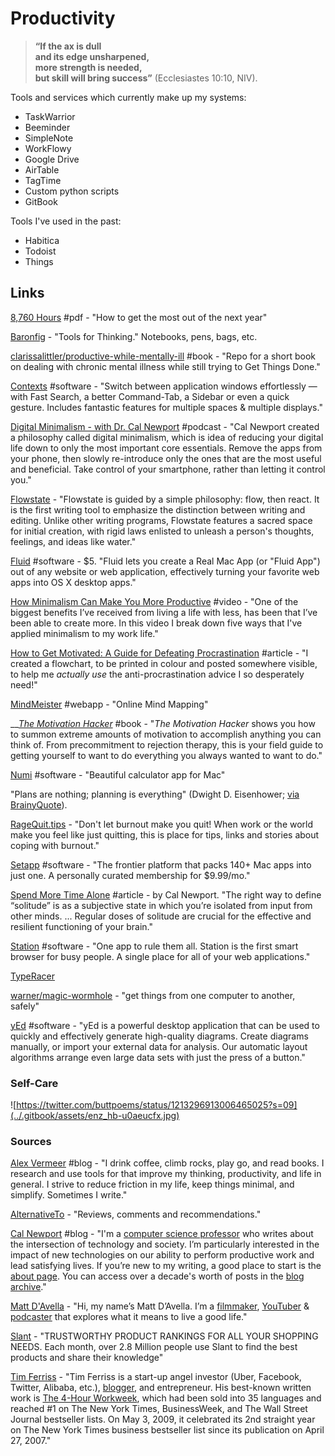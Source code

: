 # Productivity

> **“If the ax is dull  
>     and its edge unsharpened,  
> more strength is needed,  
>     but skill will bring success”** \(Ecclesiastes 10:10, NIV\).

Tools and services which currently make up my systems:

* TaskWarrior
* Beeminder
* SimpleNote
* WorkFlowy
* Google Drive
* AirTable
* TagTime
* Custom python scripts
* GitBook

Tools I've used in the past:

* Habitica
* Todoist
* Things

## Links

[8,760 Hours](https://drive.google.com/file/d/0B2PaeRjVqAN7MngxTXFPQkpLVjg/view) \#pdf - "How to get the most out of the next year"

[Baronfig](https://www.baronfig.com/) - "Tools for Thinking." Notebooks, pens, bags, etc.

[clarissalittler/productive-while-mentally-ill](https://github.com/clarissalittler/productive-while-mentally-ill) \#book - "Repo for a short book on dealing with chronic mental illness while still trying to Get Things Done."

[Contexts](https://contexts.co/) \#software - "Switch between application windows effortlessly — with Fast Search, a better Command-Tab, a Sidebar or even a quick gesture. Includes fantastic features for multiple spaces & multiple displays."

[Digital Minimalism - with Dr. Cal Newport](https://www.stitcher.com/podcast/paula-pant-and-j-money/money-103/e/58555559?refid=asa&autoplay=true) \#podcast - "Cal Newport created a philosophy called digital minimalism, which is idea of reducing your digital life down to only the most important core essentials. Remove the apps from your phone, then slowly re-introduce only the ones that are the most useful and beneficial. Take control of your smartphone, rather than letting it control you."

[Flowstate](http://hailoverman.com/flowstate) - "Flowstate is guided by a simple philosophy: flow, then react. It is the first writing tool to emphasize the distinction between writing and editing. Unlike other writing programs, Flowstate features a sacred space for initial creation, with rigid laws enlisted to unleash a person's thoughts, feelings, and ideas like water."

[Fluid](https://fluidapp.com/) \#software - $5. "Fluid lets you create a Real Mac App \(or "Fluid App"\) out of any website or web application, effectively turning your favorite web apps into OS X desktop apps."

[How Minimalism Can Make You More Productive](https://www.youtube.com/watch?v=CttGNGjwp6A&feature=youtu.be) \#video - "One of the biggest benefits I’ve received from living a life with less, has been that I’ve been able to create more. In this video I break down five ways that I've applied minimalism to my work life."

[How to Get Motivated: A Guide for Defeating Procrastination](https://alexvermeer.com/getmotivated/) \#article - "I created a flowchart, to be printed in colour and posted somewhere visible, to help me _actually use_ the anti-procrastination advice I so desperately need!"

[MindMeister](https://www.mindmeister.com/) \#webapp - "Online Mind Mapping"

\_\_[_The Motivation Hacker_](http://www.nickwinter.net/the-motivation-hacker) \#book - "_The Motivation Hacker_ shows you how to summon extreme amounts of motivation to accomplish anything you can think of. From precommitment to rejection therapy, this is your field guide to getting yourself to want to do everything you always wanted to want to do."

[Numi](https://numi.io) \#software - "Beautiful calculator app for Mac"

"Plans are nothing; planning is everything" \(Dwight D. Eisenhower; [via BrainyQuote](https://www.brainyquote.com/quotes/dwight_d_eisenhower_149111)\).

[RageQuit.tips](https://ragequit.tips/) - "Don't let burnout make you quit! When work or the world make you feel like just quitting, this is place for tips, links and stories about coping with burnout."

[Setapp](https://setapp.com/) \#software - "The frontier platform that packs 140+ Mac apps into just one. A personally curated membership for $9.99/mo."

[Spend More Time Alone](http://www.calnewport.com/blog/2017/09/24/spend-more-time-alone/) \#article - by Cal Newport. "The right way to define “solitude” is as a subjective state in which you’re isolated from input from other minds. ... Regular doses of solitude are crucial for the effective and resilient functioning of your brain."

[Station](https://getstation.com/) \#software - "One app to rule them all. Station is the first smart browser for busy people. A single place for all of your web applications."

[TypeRacer](https://play.typeracer.com/)

[warner/magic-wormhole](https://github.com/warner/magic-wormhole) - "get things from one computer to another, safely"

[yEd](https://www.yworks.com/products/yed) \#software - "yEd is a powerful desktop application that can be used to quickly and effectively generate high-quality diagrams. Create diagrams manually, or import your external data for analysis. Our automatic layout algorithms arrange even large data sets with just the press of a button."

### Self-Care

![https://twitter.com/buttpoems/status/1213296913006465025?s=09](../.gitbook/assets/enz_hb-u0aeucfx.jpg)

### Sources

[Alex Vermeer](https://alexvermeer.com/blog/) \#blog - "I drink coffee, climb rocks, play go, and read books. I research and use tools for that improve my thinking, productivity, and life in general. I strive to reduce friction in my life, keep things minimal, and simplify. Sometimes I write."

[AlternativeTo](https://alternativeto.net/) - "Reviews, comments and recommendations."

[Cal Newport](http://www.calnewport.com/blog/) \#blog - "I'm a [computer science professor](http://people.cs.georgetown.edu/~cnewport/) who writes about the intersection of technology and society. I’m particularly interested in the impact of new technologies on our ability to perform productive work and lead satisfying lives. If you’re new to my writing, a good place to start is the [about page](http://calnewport.com/about/). You can access over a decade's worth of posts in the [blog archive](http://calnewport.com/blog/archive/)."

[Matt D'Avella](https://mattdavella.com/) - "Hi, my name’s Matt D’Avella. I’m a [filmmaker](http://minimalismfilm.com/), [YouTuber](http://youtube.com/mattdavella) & [podcaster](http://groundupshow.com/) that explores what it means to live a good life."

[Slant](https://www.slant.co/) - "TRUSTWORTHY PRODUCT RANKINGS FOR ALL YOUR SHOPPING NEEDS. Each month, over 2.8 Million people use Slant to find the best products and share their knowledge"

[Tim Ferriss](http://www.timferriss.com/) - "Tim Ferriss is a start-up angel investor \(Uber, Facebook, Twitter, Alibaba, etc.\), [blogger](http://www.fourhourworkweek.com/blog), and entrepreneur. His best-known written work is [The 4-Hour Workweek](http://www.amazon.com/4-Hour-Workweek-Escape-Live-Anywhere/dp/0307353133/ref=pd_bbs_1?ie=UTF8&s=books&qid=1203371924&sr=8-1), which had been sold into 35 languages and reached \#1 on The New York Times, BusinessWeek, and The Wall Street Journal bestseller lists.  On May 3, 2009, it celebrated its 2nd straight year on The New York Times business bestseller list since its publication on April 27, 2007."

